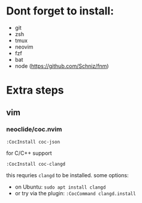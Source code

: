 # Dont forget to install:
* git
* zsh
* tmux
* neovim
* fzf
* bat
* node (https://github.com/Schniz/fnm)

# Extra steps
## vim
### neoclide/coc.nvim
```
:CocInstall coc-json
```
for C/C++ support
```
:CocInstall coc-clangd
```
this requries `clangd` to be installed. some options:
* on Ubuntu: `sudo apt install clangd`
* or try via the plugin: `:CocCommand clangd.install`
